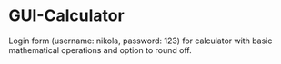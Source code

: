 # GUI-Calculator
Login form (username: nikola, password: 123) for calculator with basic mathematical operations and option to round off.
